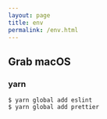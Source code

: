```yaml
---
layout: page
title: env
permalink: /env.html
---
```


## Grab macOS

### yarn

```
$ yarn global add eslint
$ yarn global add prettier
```
